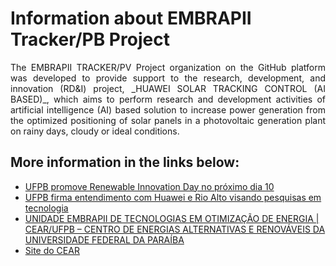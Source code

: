 # Information about EMBRAPII Tracker/PB Project

<p style="text-align: justify;">The EMBRAPII TRACKER/PV Project organization on the GitHub platform was developed to provide support to the research, development, and innovation (RD&I) project, _HUAWEI SOLAR TRACKING CONTROL (AI BASED)_, which aims to perform research and development activities of artificial intelligence (AI) based solution to increase power generation from the optimized positioning of solar panels in a photovoltaic generation plant on rainy days, cloudy or ideal conditions.</p>

## More information in the links below:
* [UFPB promove Renewable Innovation Day no próximo dia 10](https://www.ufpb.br/ufpb/contents/noticias/ufpb-promove-renewable-innovation-day-no-proximo-dia-10)
* [UFPB firma entendimento com Huawei e Rio Alto visando pesquisas em tecnologia](https://www.ufpb.br/ufpb/contents/noticias/ufpb-firma-entendimento-com-huawei-e-rio-alto-visando-pesquisas-em-tecnologia)
* [UNIDADE EMBRAPII DE TECNOLOGIAS EM OTIMIZAÇÃO DE ENERGIA | CEAR/UFPB – CENTRO DE ENERGIAS ALTERNATIVAS E RENOVÁVEIS DA UNIVERSIDADE FEDERAL DA PARAÍBA](https://embrapii.org.br/unidades/unidade-embrapii-de-tecnologias-em-otimizacao-de-energia-cear-ufpb-centro-de-energias-alternativas-e-renovaveis-da-universidade-federal-da-paraiba/#:~:text=O%20Centro%20de%20Energias%20Alternativas,Convers%C3%A3o%20e%20Efici%C3%AAncia%20de%20Energia.)
* [Site do CEAR](http://www.cear.ufpb.br/)
